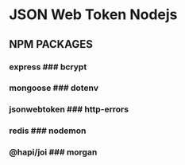 # JSON Web Token Nodejs

## NPM PACKAGES

### express         ### bcrypt
### mongoose        ### dotenv
### jsonwebtoken    ### http-errors
### redis           ### nodemon
### @hapi/joi       ### morgan
